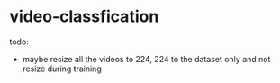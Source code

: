 # video-classfication

todo:

- maybe resize all the videos to 224, 224 to the dataset only and not resize during training
